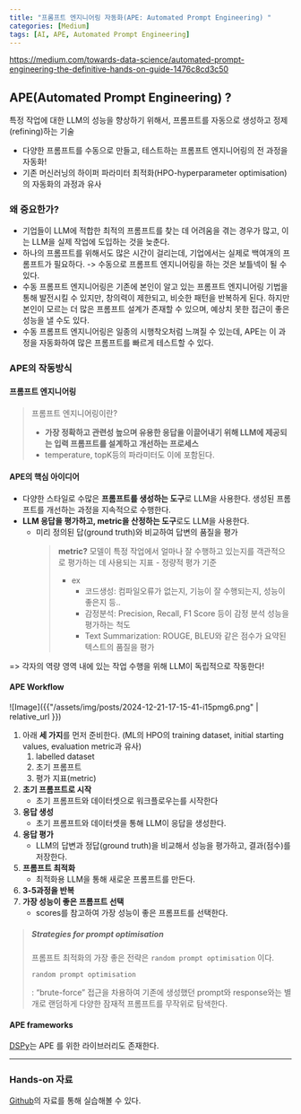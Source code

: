 ```yaml
---
title: "프롬프트 엔지니어링 자동화(APE: Automated Prompt Engineering) "
categories: [Medium]
tags: [AI, APE, Automated Prompt Engineering]
---
```


https://medium.com/towards-data-science/automated-prompt-engineering-the-definitive-hands-on-guide-1476c8cd3c50

## APE(Automated Prompt Engineering) ?

특정 작업에 대한 LLM의 성능을 향상하기 위해서, 프롬프트를 자동으로 생성하고 정제(refining)하는 기술

- 다양한 프롬프트를 수동으로 만들고, 테스트하는 프롬프트 엔지니어링의 전 과정을 자동화!
- 기존 머신러닝의 하이퍼 파라미터 최적화(HPO-hyperparameter optimisation)의 자동화의 과정과 유사

### 왜 중요한가?

- 기업들이 LLM에 적합한 최적의 프롬프트를 찾는 데 어려움을 겪는 경우가 많고, 이는 LLM을 실제 작업에 도입하는 것을 늦춘다.
- 하나의 프롬프트를 위해서도 많은 시간이 걸리는데, 기업에서는 실제로 백여개의 프롬프트가 필요하다. -> 수동으로 프롬프트 엔지니어링을 하는 것은 보틀넥이 될 수 있다.
- 수동 프롬프트 엔지니어링은 기존에 본인이 알고 있는 프롬프트 엔지니어링 기법을 통해 발전시킬 수 있지만, 창의력이 제한되고, 비슷한 패턴을 반복하게 된다. 하지만 본인이 모르는 더 많은 프롬프트 설계가 존재할 수 있으며, 예상치 못한 접근이 좋은 성능을 낼 수도 있다.
- 수동 프롬프트 엔지니어링은 일종의 시행착오처럼 느껴질 수 있는데, APE는 이 과정을 자동화하여 많은 프롬프트를 빠르게 테스트할 수 있다.

### APE의 작동방식

#### 프롬프트 엔지니어링

> 프롬프트 엔지니어링이란?
>
> - **가장 정확하고 관련성 높으며 유용한 응답을 이끌어내기 위해 LLM에 제공되는 입력 프롬프트를 설계하고 개선하는 프로세스**
> - temperature, topK등의 파라미터도 이에 포함된다.

#### APE의 핵심 아이디어

- 다양한 스타일로 수많은 **프롬프트를 생성하는 도구**로 LLM을 사용한다. 생성된 프롬프트를 개선하는 과정을 지속적으로 수행한다.
- **LLM 응답을 평가하고, metric을 산정하는 도구**로도 LLM을 사용한다.
  - 미리 정의된 답(ground truth)와 비교하여 답변의 품질을 평가
    > **metric?** 모델이 특정 작업에서 얼마나 잘 수행하고 있는지를 객관적으로 평가하는 데 사용되는 지표 - 정량적 평가 기준
    >
    > - ex
    >   - 코드생성: 컴파일오류가 없는지, 기능이 잘 수행되는지, 성능이 좋은지 등..
    >   - 감정분석: Precision, Recall, F1 Score 등이 감정 분석 성능을 평가하는 척도
    >   - Text Summarization: ROUGE, BLEU와 같은 점수가 요약된 텍스트의 품질을 평가

=> 각자의 역량 영역 내에 있는 작업 수행을 위해 LLM이 독립적으로 작동한다!

#### APE Workflow

![Image]({{"/assets/img/posts/2024-12-21-17-15-41-i15pmg6.png" | relative_url }})

1. 아래 **세 가지**를 먼저 준비한다. (ML의 HPO의 training dataset, initial starting values, evaluation metric과 유사)
   1. labelled dataset
   2. 초기 프롬프트
   3. 평가 지표(metric)
2. **초기 프롬프트로 시작**
   - 초기 프롬프트와 데이터셋으로 워크플로우는를 시작한다
3. **응답 생성**
   - 초기 프롬프트와 데이터셋을 통해 LLM이 응답을 생성한다.
4. **응답 평가**
   - LLM의 답변과 정답(ground truth)을 비교해서 성능을 평가하고, 결과(점수)를 저장한다.
5. **프롬프트 최적화**
   - 최적화용 LLM을 통해 새로운 프롬프트를 만든다.
6. **3-5과정을 반복**
7. **가장 성능이 좋은 프롬프트 선택**
   - scores를 참고하여 가장 성능이 좋은 프롬프트를 선택한다.

> ##### Strategies for prompt optimisation
>
> 프롬프트 최적화의 가장 좋은 전략은 `random prompt optimisation` 이다.
>
> `random prompt optimisation`
>
> : “brute-force” 접근을 차용하여 기존에 생성했던 prompt와 response와는 별개로 랜덤하게 다양한 잠재적 프롬프트를 무작위로 탐색한다.

#### APE frameworks

[DSPy](https://github.com/stanfordnlp/dspy)는 APE 를 위한 라이브러리도 존재한다.

---

### Hands-on 자료

[Github](https://github.com/marshmellow77/automated-prompt-engineering-from-scratch)의 자료를 통해 실습해볼 수 있다.
